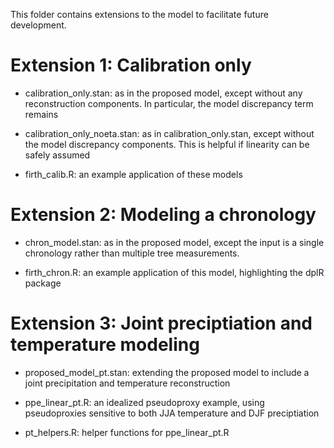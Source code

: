 This folder contains extensions to the model to facilitate future development.

# Extension 1: Calibration only 

- calibration_only.stan: as in the proposed model, except without any reconstruction components. In particular, the model discrepancy term remains

- calibration_only_noeta.stan: as in calibration_only.stan, except without the model discrepancy components. This is helpful if linearity can be safely assumed

- firth_calib.R: an example application of these models



# Extension 2: Modeling a chronology

- chron_model.stan: as in the proposed model, except the input is a single chronology rather than multiple tree measurements.

- firth_chron.R: an example application of this model, highlighting the dplR package


# Extension 3: Joint preciptiation and temperature modeling

- proposed_model_pt.stan: extending the proposed model to include a joint precipitation and temperature reconstruction

- ppe_linear_pt.R: an idealized pseudoproxy example, using pseudoproxies sensitive to both JJA temperature and DJF preciptiation

- pt_helpers.R: helper functions for ppe_linear_pt.R
